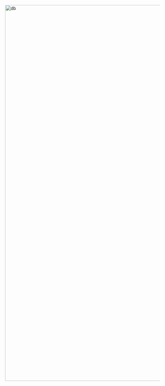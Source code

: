 <img width="1322" height="1226" alt="db" src="https://github.com/user-attachments/assets/b956f12e-50c4-4902-8579-3025e5c19e31" />
